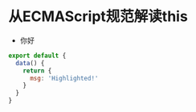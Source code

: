 # 从ECMAScript规范解读this

- 你好

```javascript
export default {
  data() {
    return {
      msg: 'Highlighted!'
    }
  }
}
```
